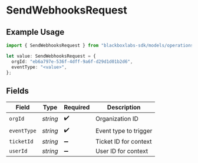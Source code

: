 # SendWebhooksRequest

## Example Usage

```typescript
import { SendWebhooksRequest } from "blackboxlabs-sdk/models/operations";

let value: SendWebhooksRequest = {
  orgId: "eb6a797e-536f-4dff-9a6f-d29d1d01b2d6",
  eventType: "<value>",
};
```

## Fields

| Field                 | Type                  | Required              | Description           |
| --------------------- | --------------------- | --------------------- | --------------------- |
| `orgId`               | *string*              | :heavy_check_mark:    | Organization ID       |
| `eventType`           | *string*              | :heavy_check_mark:    | Event type to trigger |
| `ticketId`            | *string*              | :heavy_minus_sign:    | Ticket ID for context |
| `userId`              | *string*              | :heavy_minus_sign:    | User ID for context   |